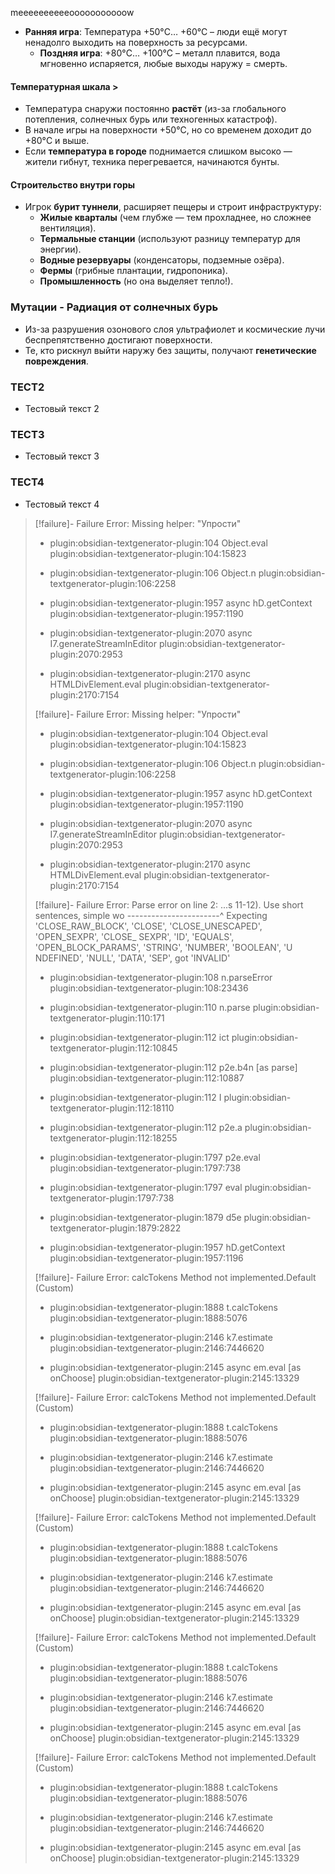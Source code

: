 meeeeeeeeeeooooooooooow

- **Ранняя игра**: Температура +50°C… +60°C – люди ещё могут ненадолго выходить на поверхность за ресурсами.
	- **Поздняя игра**: +80°C… +100°C – металл плавится, вода мгновенно испаряется, любые выходы наружу = смерть.

#### Температурная шкала >
- Температура снаружи постоянно **растёт** (из-за глобального потепления, солнечных бурь или техногенных катастроф).
- В начале игры на поверхности +50°C, но со временем доходит до +80°C и выше.
- Если **температура в городе** поднимается слишком высоко — жители гибнут, техника перегревается, начинаются бунты.

####  Строительство внутри горы
- Игрок **бурит туннели**, расширяет пещеры и строит инфраструктуру:
    - **Жилые кварталы** (чем глубже — тем прохладнее, но сложнее вентиляция).
    - **Термальные станции** (используют разницу температур для энергии).
    - **Водные резервуары** (конденсаторы, подземные озёра).
    - **Фермы** (грибные плантации, гидропоника).
    - **Промышленность** (но она выделяет тепло!).
### Мутации - Радиация от солнечных бурь
- Из-за разрушения озонового слоя ультрафиолет и космические лучи беспрепятственно достигают поверхности.
- Те, кто рискнул выйти наружу без защиты, получают **генетические повреждения**.
### ТЕСТ2
- Тестовый текст 2
### ТЕСТ3
- Тестовый текст 3
### ТЕСТ4
- Тестовый текст 4
> [!failure]- Failure 
>   Error: Missing helper: "Упрости"
>   
>   - plugin:obsidian-textgenerator-plugin:104 Object.eval
>     plugin:obsidian-textgenerator-plugin:104:15823
>   
>   - plugin:obsidian-textgenerator-plugin:106 Object.n
>     plugin:obsidian-textgenerator-plugin:106:2258
>   
>   
>   - plugin:obsidian-textgenerator-plugin:1957 async hD.getContext
>     plugin:obsidian-textgenerator-plugin:1957:1190
>   
>   - plugin:obsidian-textgenerator-plugin:2070 async I7.generateStreamInEditor
>     plugin:obsidian-textgenerator-plugin:2070:2953
>   
>   - plugin:obsidian-textgenerator-plugin:2170 async HTMLDivElement.eval
>     plugin:obsidian-textgenerator-plugin:2170:7154
>   
>  
> [!failure]- Failure 
>   Error: Missing helper: "Упрости"
>   
>   - plugin:obsidian-textgenerator-plugin:104 Object.eval
>     plugin:obsidian-textgenerator-plugin:104:15823
>   
>   - plugin:obsidian-textgenerator-plugin:106 Object.n
>     plugin:obsidian-textgenerator-plugin:106:2258
>   
>   
>   - plugin:obsidian-textgenerator-plugin:1957 async hD.getContext
>     plugin:obsidian-textgenerator-plugin:1957:1190
>   
>   - plugin:obsidian-textgenerator-plugin:2070 async I7.generateStreamInEditor
>     plugin:obsidian-textgenerator-plugin:2070:2953
>   
>   - plugin:obsidian-textgenerator-plugin:2170 async HTMLDivElement.eval
>     plugin:obsidian-textgenerator-plugin:2170:7154
>   
>  
> [!failure]- Failure 
>   Error: Parse error on line 2:
>   ...s 11-12). Use short sentences, simple wo
>   -----------------------^
>   Expecting 'CLOSE_RAW_BLOCK', 'CLOSE', 'CLOSE_UNESCAPED', 'OPEN_SEXPR', 'CLOSE_  SEXPR', 'ID', 'EQUALS', 'OPEN_BLOCK_PARAMS', 'STRING', 'NUMBER', 'BOOLEAN', 'U  NDEFINED', 'NULL', 'DATA', 'SEP', got 'INVALID'
>   
>   - plugin:obsidian-textgenerator-plugin:108 n.parseError
>     plugin:obsidian-textgenerator-plugin:108:23436
>   
>   - plugin:obsidian-textgenerator-plugin:110 n.parse
>     plugin:obsidian-textgenerator-plugin:110:171
>   
>   - plugin:obsidian-textgenerator-plugin:112 ict
>     plugin:obsidian-textgenerator-plugin:112:10845
>   
>   - plugin:obsidian-textgenerator-plugin:112 p2e.b4n [as parse]
>     plugin:obsidian-textgenerator-plugin:112:10887
>   
>   - plugin:obsidian-textgenerator-plugin:112 I
>     plugin:obsidian-textgenerator-plugin:112:18110
>   
>   - plugin:obsidian-textgenerator-plugin:112 p2e.a
>     plugin:obsidian-textgenerator-plugin:112:18255
>   
>   - plugin:obsidian-textgenerator-plugin:1797 p2e.eval
>     plugin:obsidian-textgenerator-plugin:1797:738
>   
>   - plugin:obsidian-textgenerator-plugin:1797 eval
>     plugin:obsidian-textgenerator-plugin:1797:738
>   
>   - plugin:obsidian-textgenerator-plugin:1879 d5e
>     plugin:obsidian-textgenerator-plugin:1879:2822
>   
>   - plugin:obsidian-textgenerator-plugin:1957 hD.getContext
>     plugin:obsidian-textgenerator-plugin:1957:1196
>   
>  
> [!failure]- Failure 
>   Error: calcTokens Method not implemented.Default (Custom)
>   
>   - plugin:obsidian-textgenerator-plugin:1888 t.calcTokens
>     plugin:obsidian-textgenerator-plugin:1888:5076
>   
>   - plugin:obsidian-textgenerator-plugin:2146 k7.estimate
>     plugin:obsidian-textgenerator-plugin:2146:7446620
>   
>   - plugin:obsidian-textgenerator-plugin:2145 async em.eval [as onChoose]
>     plugin:obsidian-textgenerator-plugin:2145:13329
>   
>  
> [!failure]- Failure 
>   Error: calcTokens Method not implemented.Default (Custom)
>   
>   - plugin:obsidian-textgenerator-plugin:1888 t.calcTokens
>     plugin:obsidian-textgenerator-plugin:1888:5076
>   
>   - plugin:obsidian-textgenerator-plugin:2146 k7.estimate
>     plugin:obsidian-textgenerator-plugin:2146:7446620
>   
>   - plugin:obsidian-textgenerator-plugin:2145 async em.eval [as onChoose]
>     plugin:obsidian-textgenerator-plugin:2145:13329
>   
>  
> [!failure]- Failure 
>   Error: calcTokens Method not implemented.Default (Custom)
>   
>   - plugin:obsidian-textgenerator-plugin:1888 t.calcTokens
>     plugin:obsidian-textgenerator-plugin:1888:5076
>   
>   - plugin:obsidian-textgenerator-plugin:2146 k7.estimate
>     plugin:obsidian-textgenerator-plugin:2146:7446620
>   
>   - plugin:obsidian-textgenerator-plugin:2145 async em.eval [as onChoose]
>     plugin:obsidian-textgenerator-plugin:2145:13329
>   
>  
> [!failure]- Failure 
>   Error: calcTokens Method not implemented.Default (Custom)
>   
>   - plugin:obsidian-textgenerator-plugin:1888 t.calcTokens
>     plugin:obsidian-textgenerator-plugin:1888:5076
>   
>   - plugin:obsidian-textgenerator-plugin:2146 k7.estimate
>     plugin:obsidian-textgenerator-plugin:2146:7446620
>   
>   - plugin:obsidian-textgenerator-plugin:2145 async em.eval [as onChoose]
>     plugin:obsidian-textgenerator-plugin:2145:13329
>   
>  
> [!failure]- Failure 
>   Error: calcTokens Method not implemented.Default (Custom)
>   
>   - plugin:obsidian-textgenerator-plugin:1888 t.calcTokens
>     plugin:obsidian-textgenerator-plugin:1888:5076
>   
>   - plugin:obsidian-textgenerator-plugin:2146 k7.estimate
>     plugin:obsidian-textgenerator-plugin:2146:7446620
>   
>   - plugin:obsidian-textgenerator-plugin:2145 async em.eval [as onChoose]
>     plugin:obsidian-textgenerator-plugin:2145:13329
>   
>  
